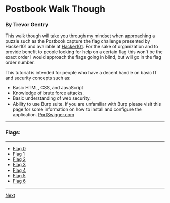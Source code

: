 # Postbook Walk Though
### By Trevor Gentry

This walk though will take you through my mindset when approaching a puzzle such as the Postbook capture the flag challenge presented by Hacker101 and available at [Hacker101](ctf.hacker101.com). For the sake of organization and to provide benefit to people looking for help on a certain flag this won't be the exact order I would approach the flags going in blind, but will go in the flag order number. 

This tutorial is intended for people who have a decent handle on basic IT and security concepts such as:
- Basic HTML, CSS, and JavaScript
- Knowledge of brute force attacks.
- Basic understanding of web security.
- Ability to use Burp suite. If you are unfamiliar with Burp please visit this page for some information on how to install and configure the application. [PortSwigger.com](https://portswigger.net/burp/documentation/desktop/getting-started/download-and-install)

-----

### Flags:
----------
- [Flag 0](./Flag0.md)
- [Flag 1](./Flag1.md)
- [Flag 2](./Flag2.md)
- [Flag 3](./Flag3.md)
- [Flag 4](./Flag4.md)
- [Flag 5](./Flag5.md)
- [Flag 6](./Flag6.md)

---

[Next](./Flag0.md)
